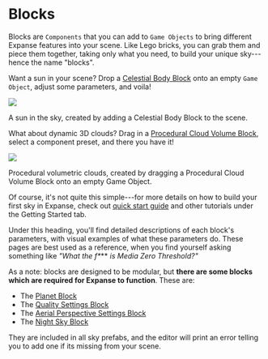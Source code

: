 # Blocks

Blocks are `Components` that you can add to `Game Objects` to bring different Expanse features into your scene. Like Lego bricks, you can grab them and piece them together, taking only what you need, to build your unique sky---hence the name "blocks".

Want a sun in your scene? Drop a [Celestial Body Block](editor/blocks/celestial_body_block.md) onto an empty `Game Object`, adjust some parameters, and voila!

<div class="img-block">
    <div class="img-row">
        <div class="img-col"><img src="img/celestial_bodies/angular_radius_2.jpg"/></div>
    </div>
    <p>A sun in the sky, created by adding a Celestial Body Block to the scene.</p>
</div>

What about dynamic 3D clouds? Drag in a [Procedural Cloud Volume Block](editor/blocks/procedural_cloud_volume_block.md), select a component preset, and there you have it!

<div class="img-block">
    <div class="img-row">
        <div class="img-col"><img src="img/quickstart/clouds/candy.jpg"/></div>
    </div>
    <p>Procedural volumetric clouds, created by dragging a Procedural Cloud Volume Block onto an empty Game Object.</p>
</div>

Of course, it's not quite this simple---for more details on how to build your first sky in Expanse, check out [quick start guide](quickstart/quickstart.md) and other tutorials under the Getting Started tab.

Under this heading, you'll find detailed descriptions of each block's parameters, with visual examples of what these parameters do. These pages are best used as a reference, when you find yourself asking something like *"What the f\**** *is Media Zero Threshold?"*

As a note: blocks are designed to be modular, but **there are some blocks which are required for Expanse to function**. These are:
* The [Planet Block](editor/blocks/planet_block.md)
* The [Quality Settings Block](editor/blocks/quality_settings_block.md)
* The [Aerial Perspective Settings Block](editor/blocks/aerial_perspective_settings_block.md)
* The [Night Sky Block](editor/blocks/night_sky_block.md)

They are included in all sky prefabs, and the editor will print an error telling you to add one if its missing from your scene.